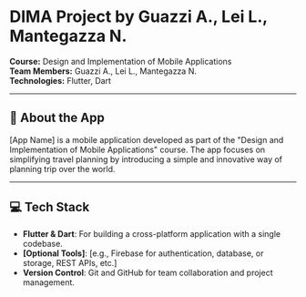 # DIMA Project by Guazzi A., Lei L., Mantegazza N.

**Course:** Design and Implementation of Mobile Applications  
**Team Members:** Guazzi A., Lei L., Mantegazza N.  
**Technologies:** Flutter, Dart

---

## 📱 About the App

[App Name] is a mobile application developed as part of the "Design and Implementation of Mobile Applications" course. The app focuses on simplifying travel planning by introducing a simple and innovative way of planning trip over the world.  

---

## 💻 Tech Stack

- **Flutter & Dart**: For building a cross-platform application with a single codebase.  
- **[Optional Tools]**: [e.g., Firebase for authentication, database, or storage, REST APIs, etc.]  
- **Version Control**: Git and GitHub for team collaboration and project management.  